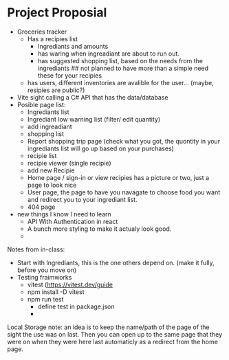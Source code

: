 # Project Proposial

 * Groceries tracker
   * Has a recipies list
     * Ingrediants and amounts
     * has waring when ingreadiant are about to run out.
     * has suggested shopping list, based on the needs from the ingrediants ## not planned to have more than a simple need these for your recipies
   * has users, different inventories are avalible for the user... (maybe, resipies are public?)
 * Vite sight calling a C# API that has the data/database
 * Posible page list:
   * Ingrediants list
   * Ingrediant low warning list (filter/ edit quantity)
   * add ingreadiant
   * shopping list
   * Report shopping trip page (check what you got, the quontity in your ingrediants list will go up based on your purchases)
   * recipie list
   * recipie viewer (single recipie)
   * add new Recipie
   * Home page / sign-in or view recipies has a picture or two, just a page to look nice
   * User page, the page to have you navagate to choose food you want and redirect you to your ingrediant list.
   * 404 page
* new things I know I need to learn
  * API With Authentication in react
  * A bunch more styling to make it actualy look good.
  * 


Notes from in-class:
* Start with Ingrediants, this is the one others depend on. (make it fully, before you move on)
* Testing fraimworks
   * vitest (https://vitest.dev/guide
   * npm install -D vitest
   * npm run test
      * define test in package.json
      * 


Local Storage note: an idea is to keep the name/path of the page of the sight the use was on last. Then you can open up to the same page that they were on when they were here last automaticly as a redirect from the home page.